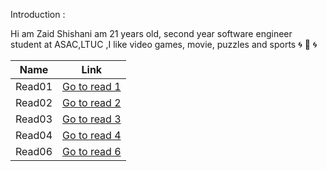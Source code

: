 Introduction :

Hi am Zaid Shishani am 21 years old, second year software engineer student at ASAC,LTUC ,I like video games, movie, puzzles and sports :cyclone: :dragon: :cyclone: 



| Name  | Link |
| ------------- | ------------- |
| Read01  | [Go to read 1](https://zaidshishani.github.io/reading-notes/Read01 )  |
| Read02  | [Go to read 2](https://zaidshishani.github.io/reading-notes/Read02)  |
| Read03  | [Go to read 3](https://zaidshishani.github.io/reading-notes/Read03 )  |
| Read04  | [Go to read 4](https://zaidshishani.github.io/reading-notes/Read04)  |
| Read06  | [Go to read 6](https://zaidshishani.github.io/reading-notes/Read06)  |

